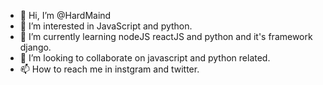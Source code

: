 - 👋 Hi, I’m @HardMaind
- 👀 I’m interested in JavaScript and python.
- 🌱 I’m currently learning nodeJS reactJS and python and it's framework django.
- 💞️ I’m looking to collaborate on javascript and python related.
- 📫 How to reach me in instgram and twitter.

<!---
HardMaind/HardMaind is a ✨ special ✨ repository because its `README.md` (this file) appears on your GitHub profile.
You can click the Preview link to take a look at your changes.
--->
